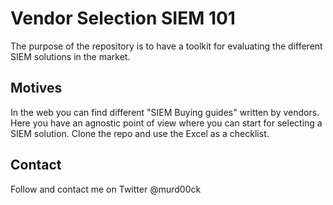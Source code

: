 # Vendor Selection SIEM 101

The purpose of the repository is to have a toolkit for evaluating the different SIEM solutions in the market.


## Motives

In the web you can find different "SIEM Buying guides" written by vendors.
Here you have an agnostic point of view where you can start for selecting a SIEM solution.
Clone the repo and use the Excel as a checklist.


## Contact

Follow and contact me on Twitter @murd00ck
